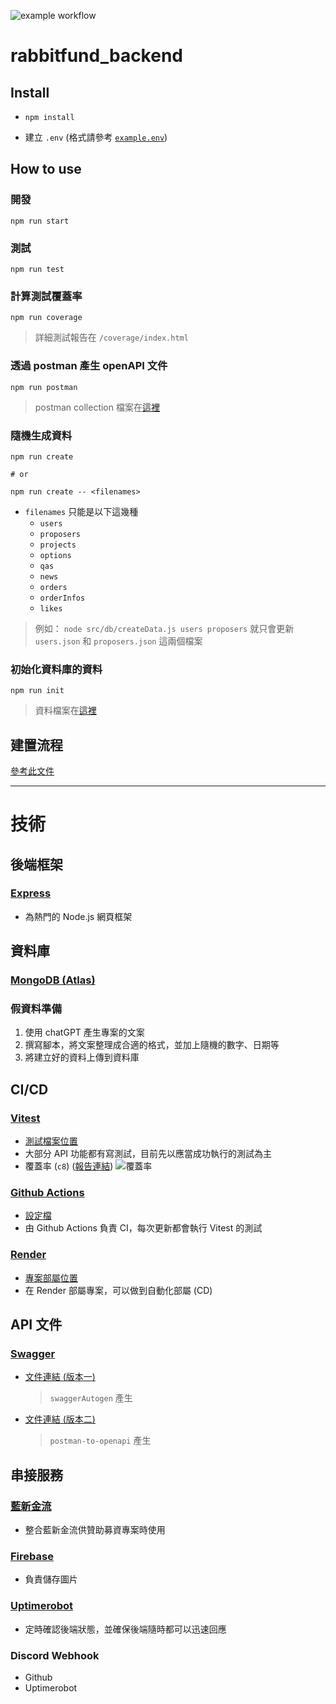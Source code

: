 ![example workflow](https://github.com/rabbitfund/rabbitfund_backend/actions/workflows/main.yml/badge.svg)

# rabbitfund_backend
## Install
- ```
  npm install
  ```
- 建立 `.env` (格式請參考 [`example.env`](example.env))

## How to use
### 開發
```
npm run start
```

### 測試
```
npm run test
```

### 計算測試覆蓋率
```
npm run coverage
```
> 詳細測試報告在 `/coverage/index.html`

### 透過 postman 產生 openAPI 文件
```
npm run postman
```
> postman collection 檔案在[這裡](doc/倍而兔募資平台.postman_collection.json)

### 隨機生成資料
```
npm run create

# or

npm run create -- <filenames>  
```

- `filenames` 只能是以下這幾種
  - `users`
  - `proposers`
  - `projects`
  - `options`
  - `qas`
  - `news`
  - `orders`
  - `orderInfos`
  - `likes`
> 例如： `node src/db/createData.js users proposers` 就只會更新 `users.json` 和 `proposers.json` 這兩個檔案

### 初始化資料庫的資料
```
npm run init
```
> 資料檔案在[這裡](src/db/data)

## 建置流程
[參考此文件](doc/build.md)

---

# 技術
## 後端框架
### [Express](https://expressjs.com/)
- 為熱門的 Node.js 網頁框架

## 資料庫
### [MongoDB (Atlas)](https://www.mongodb.com/cloud/atlas/register)

### 假資料準備
1. 使用 chatGPT 產生專案的文案
2. 撰寫腳本，將文案整理成合適的格式，並加上隨機的數字、日期等
3. 將建立好的資料上傳到資料庫

## CI/CD
### [Vitest](https://vitest.dev/)
- [測試檔案位置](/test)
- 大部分 API 功能都有寫測試，目前先以應當成功執行的測試為主
- 覆蓋率 (`c8`) ([報告連結](https://rabbitfund-backend.onrender.com/coverage/index.html))
  ![覆蓋率](./coverage.PNG)

### [Github Actions](https://github.com/features/actions)
- [設定檔](/.github/workflows/main.yml)
- 由 Github Actions 負責 CI，每次更新都會執行 Vitest 的測試

### [Render](https://render.com/)
- [專案部屬位置](https://rabbitfund-backend.onrender.com)
- 在 Render 部屬專案，可以做到自動化部屬 (CD)

## API 文件
### [Swagger](https://swagger.io/)
- [文件連結 (版本一)](https://rabbitfund-backend.onrender.com/docs/)
  > `swaggerAutogen` 產生
- [文件連結 (版本二)](https://rabbitfund-backend.onrender.com/docs-postman/)
  > `postman-to-openapi` 產生

## 串接服務
### [藍新金流](https://www.newebpay.com/)
- 整合藍新金流供贊助募資專案時使用

### [Firebase](https://firebase.google.com/)
- 負責儲存圖片

### [Uptimerobot](https://uptimerobot.com/)
- 定時確認後端狀態，並確保後端隨時都可以迅速回應

### Discord Webhook
- Github
- Uptimerobot
